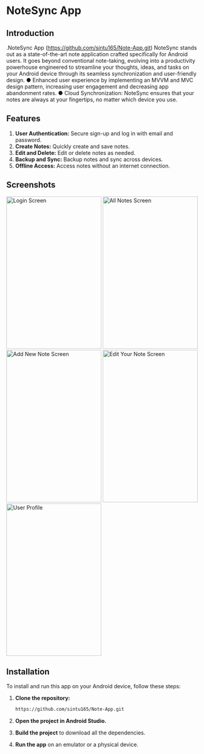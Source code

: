 # NoteSync App
## Introduction 
.NoteSync App (https://github.com/sintu165/Note-App.git)
NoteSync stands out as a state-of-the-art note application crafted specifically for Android users. It
goes beyond conventional note-taking, evolving into a productivity powerhouse engineered to
streamline your thoughts, ideas, and tasks on your Android device through its seamless
synchronization and user-friendly design.
● Enhanced user experience by implementing an MVVM and MVC design pattern, increasing
user engagement and decreasing app abandonment rates.
● Cloud Synchronization: NoteSync ensures that your notes are always at your fingertips,
no matter which device you use.

## Features
1. **User Authentication:** Secure sign-up and log in with email and password.
2. **Create Notes:** Quickly create and save notes.
3. **Edit and Delete:** Edit or delete notes as needed.
4. **Backup and Sync:** Backup notes and sync across devices.
5. **Offline Access:** Access notes without an internet connection.

## Screenshots
<img src="https://github.com/sintu165/Note-App/assets/107928707/5fd7101c-ac5f-4c32-9bbe-e0881bbd8155" alt="Login Screen" width="250" height ="400">
<img src="https://github.com/sintu165/Note-App/assets/107928707/0ad80e82-b2f2-401d-85f7-c307536bc733" alt="All Notes Screen" width="250" height ="400">
<img src="https://github.com/sintu165/Note-App/assets/107928707/339cb097-2f3a-4444-855d-c9741b7a2a19" alt="Add New Note Screen" width="250" height ="400">
<img src="https://github.com/sintu165/Note-App/assets/107928707/06ac56ea-8961-4f3b-86ac-b2c3bd2aba7a" alt="Edit Your Note Screen" width="250" height ="400">
<img src="https://github.com/sintu165/Note-App/assets/107928707/516b3fc9-6995-4e7d-866f-60498e159286" alt="User Profile" width="250" height ="400">

## Installation
To install and run this app on your Android device, follow these steps:

1. **Clone the repository:**
    ```bash
    https://github.com/sintu165/Note-App.git
    ```

2. **Open the project in Android Studio.**

3. **Build the project** to download all the dependencies.

4. **Run the app** on an emulator or a physical device.









